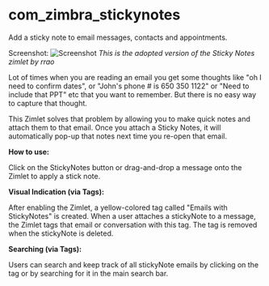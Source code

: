 # com_zimbra_stickynotes
Add a sticky note to email messages, contacts and appointments. 

Screenshot: 
![Screenshot](https://filesgalleryzimbracom.s3.amazonaws.com/images/121/full/2017-03-09-10-48-54_58c133166d23d.png)
_This is the adopted version of the Sticky Notes zimlet by rrao_
  
Lot of times when you are reading an email you get some thoughts like "oh I need to confirm dates", or "John's phone # is 650 350 1122" or "Need to include that PPT" etc that you want to remember. But there is no easy way to capture that thought.

This Zimlet solves that problem by allowing you to make quick notes and attach them to that email. Once you attach a Sticky Notes, it will automatically pop-up that notes next time you re-open that email.

**How to use:**

Click on the StickyNotes button or drag-and-drop a message onto the Zimlet to apply a stick note.

**Visual Indication (via Tags):**

After enabling the Zimlet, a yellow-colored tag called "Emails with StickyNotes" is created. When a user attaches a stickyNote to a message, the Zimlet tags that email or conversation with this tag. The tag is removed when the stickyNote is deleted.

**Searching (via Tags):**

Users can search and keep track of all stickyNote emails by clicking on the tag or by searching for it in the main search bar.
